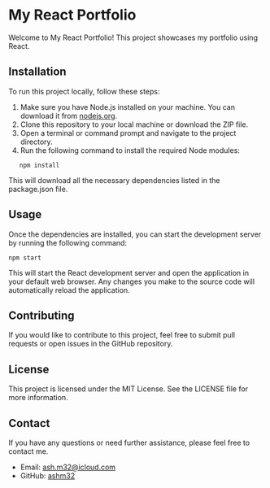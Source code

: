 
# My React Portfolio

Welcome to My React Portfolio! This project showcases my portfolio using React.

## Installation

To run this project locally, follow these steps:

1. Make sure you have Node.js installed on your machine. You can download it from [nodejs.org](https://nodejs.org).
2. Clone this repository to your local machine or download the ZIP file.
3. Open a terminal or command prompt and navigate to the project directory.
4. Run the following command to install the required Node modules:

```shell
   npm install
   ```
This will download all the necessary dependencies listed in the package.json file.

## Usage

Once the dependencies are installed, you can start the development server by running the following command:

```shell
npm start
```
This will start the React development server and open the application in your default web browser. Any changes you make to the source code will automatically reload the application.

## Contributing

If you would like to contribute to this project, feel free to submit pull requests or open issues in the GitHub repository.

## License

This project is licensed under the MIT License. See the LICENSE file for more information.

## Contact

If you have any questions or need further assistance, please feel free to contact me.

- Email: [ash.m32@icloud.com](mailto:your-ash.m32@icloud.com)
- GitHub: [ashm32](https://github.com/ashm32)

